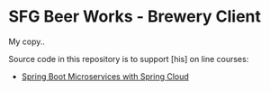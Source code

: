 # SFG Beer Works - Brewery Client

My copy..

Source code in this repository is to support [his] on line courses:
* [Spring Boot Microservices with Spring Cloud](https://www.udemy.com/spring-boot-microservices-with-spring-cloud-beginner-to-guru/?couponCode=GIT_HUB2)
